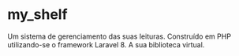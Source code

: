 # my_shelf
 Um sistema de gerenciamento das suas leituras.
 Construído em PHP utilizando-se o framework Laravel 8. 
 A sua biblioteca virtual.
